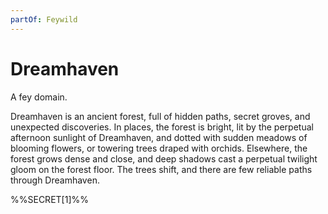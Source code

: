 ```yaml
---
partOf: Feywild
---
```


# Dreamhaven

A fey domain.

Dreamhaven is an ancient forest, full of hidden paths, secret groves, and unexpected discoveries. In places, the forest is bright, lit by the perpetual afternoon sunlight of Dreamhaven, and dotted with sudden meadows of blooming flowers, or towering trees draped with orchids. Elsewhere, the forest grows dense and close, and deep shadows cast a perpetual twilight gloom on the forest floor. The trees shift, and there are few reliable paths through Dreamhaven. 

%%SECRET[1]%%